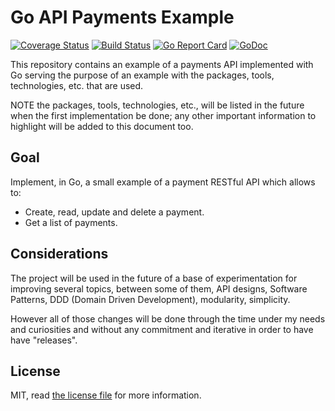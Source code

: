 # Go API Payments Example

[![Coverage Status](https://coveralls.io/repos/github/ifraixedes/go-payments-api-example/badge.svg?branch=master)](https://coveralls.io/github/ifraixedes/go-payments-api-example/?branch=master)
[![Build Status](https://travis-ci.com/ifraixedes/go-payments-api-example.svg?branch=master)](https://travis-ci.com/ifraixedes/go-payments-api-example)
[![Go Report Card](https://goreportcard.com/badge/github.com/ifraixedes/go-payments-api-example)](https://goreportcard.com/report/github.com/ifraixedes/go-payments-api-example)
[![GoDoc](https://godoc.org/github.com/ifraixedes/go-payments-api-example?status.svg)](https://godoc.org/github.com/ifraixedes/go-payments-api-example)


This repository contains an example of a payments API implemented with Go serving the purpose of an example with the packages, tools, technologies, etc. that are used.

NOTE the packages, tools, technologies, etc., will be listed in the future when the first implementation be done; any other important information to highlight will be added to this document too.

## Goal

Implement, in Go, a small example of a payment RESTful API which allows to:

* Create, read, update and delete a payment.
* Get a list of payments.

## Considerations

The project will be used in the future of a base of experimentation for improving several topics, between some of them, API designs, Software Patterns, DDD (Domain Driven Development), modularity, simplicity.

However all of those changes will be done through the time under my needs and curiosities and without any commitment and iterative in order to have have "releases".

## License

MIT, read [the license file](LICENSE) for more information.
